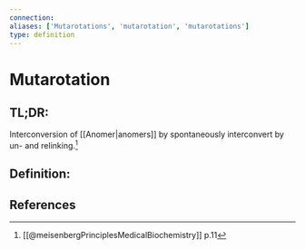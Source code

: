 ```yaml
---
connection:
aliases: ['Mutarotations', 'mutarotation', 'mutarotations']
type: definition
---
```


# Mutarotation

## TL;DR:
Interconversion of [[Anomer|anomers]] by spontaneously interconvert by un- and relinking.[^1]

## Definition:


## References

[^1]: [[@meisenbergPrinciplesMedicalBiochemistry]] p.11